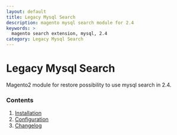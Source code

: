 ```yaml
---
layout: default
title: Legacy Mysql Search
description: magento mysql search module for 2.4
keywords: >
  magento search extension, mysql, 2.4
category: Legacy Mysql Search
---
```


# Legacy Mysql Search

Magento2 module for restore possibility to use mysql search in 2.4.


### Contents

1. [Installation](installation/)
2. [Configuration](configuration/)
3. [Changelog](changelog/)

